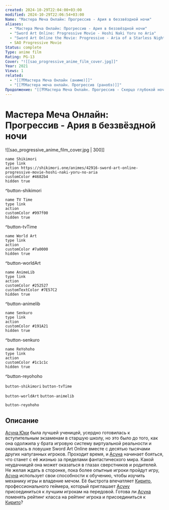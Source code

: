 ```yaml
---
created: 2024-10-29T22:04:00+03:00
modified: 2024-10-29T22:06:54+03:00
Name: "Мастера Меча Онлайн: Прогрессив - Ария в беззвёздной ночи"
aliases:
  - "Мастера Меча Онлайн: Прогрессив - Ария в беззвёздной ночи"
  - "Sword Art Online: Progressive Movie - Hoshi Naki Yoru no Aria"
  - "Sword Art Online the Movie: Progressive - Aria of a Starless Night"
  - SAO Progressive Movie
Status: complete
Type: anime film
Rating: PG-13
Cover: "![[sao_progressive_anime_film_cover.jpg]]"
Year: 2021
Views: 1
related:
  - "[[⛩️Мастера Меча Онлайн (аниме)]]"
  - "[[⛩️Мастера меча онлайн. Прогрессив (ранобэ)]]"
Продолжение: "[[⛩️Мастера Меча Онлайн. Прогрессив - Скерцо глубокой ночи (аниме фильм)]]"
---
```


# Мастера Меча Онлайн: Прогрессив - Ария в беззвёздной ночи

![[sao_progressive_anime_film_cover.jpg | 300]]

```button
name Shikimori
type link
action https://shikimori.one/animes/42916-sword-art-online-progressive-movie-hoshi-naki-yoru-no-aria
customColor #4682b4
hidden true
```
^button-shikimori

```button
name TV Time
type link
action 
customColor #997f00
hidden true
```
^button-tvTime

```button
name World Art
type link
action 
customColor #7a0000
hidden true
```
^button-worldArt

```button
name AnimeLib
type link
action 
customColor #252527
customTextColor #7E57C2
hidden true
```
^button-animelib

```button
name Senkuro
type link
action 
customColor #191A21
hidden true
```
^button-senkuro

```button
name ReYohoho
type link
action 
customColor #1c1c1c
hidden true
```
^button-reyohoho



`button-shikimori` `button-tvTime`

`button-worldArt` `button-animelib`

`button-reyohoho`

## Описание

[Асуна Юки](https://shikimori.one/characters/36828-asuna-yuuki) была лучшей ученицей, усердно готовилась к вступительным экзаменам в старшую школу, но это было до того, как она одолжила у брата игровую систему виртуальной реальности и оказалась в ловушке Sword Art Online вместе с десятью тысячами других напуганных игроков. Проходит время, и [Асуна](https://shikimori.one/characters/36828-asuna-yuuki) начинает бояться, что станет с её жизнью за пределами фантастического мира. Какой неудачницей она может оказаться в глазах сверстников и родителей. Не желая ждать в сторонке, пока более опытные игроки пройдут игру, [Асуна](https://shikimori.one/characters/36828-asuna-yuuki) использует свои способности к обучению, чтобы изучить механику игры и владение мечом. Её быстрота впечатляет [Кирито](https://shikimori.one/characters/36765-kazuto-kirigaya), профессионального геймера, который приглашает [Асуну](https://shikimori.one/characters/36828-asuna-yuuki) присоединиться к лучшим игрокам на передовой. Готова ли [Асуна](https://shikimori.one/characters/36828-asuna-yuuki) поменять рейтинг класса на рейтинг игрока и присоединиться к [Кирито](https://shikimori.one/characters/36765-kazuto-kirigaya)?

